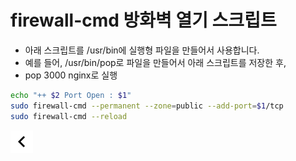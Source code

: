 # firewall-cmd 방화벽 열기 스크립트

* 아래 스크립트를 /usr/bin에 실행형 파일을 만들어서 사용합니다.
* 예를 들어, /usr/bin/pop로 파일을 만들어서 아래 스크립트를 저장한 후,
* pop 3000 nginx로 실행

```bash
echo "++ $2 Port Open : $1"
sudo firewall-cmd --permanent --zone=public --add-port=$1/tcp
sudo firewall-cmd --reload
```

[![back](../../resources/leftback.png)](../../index.md)
